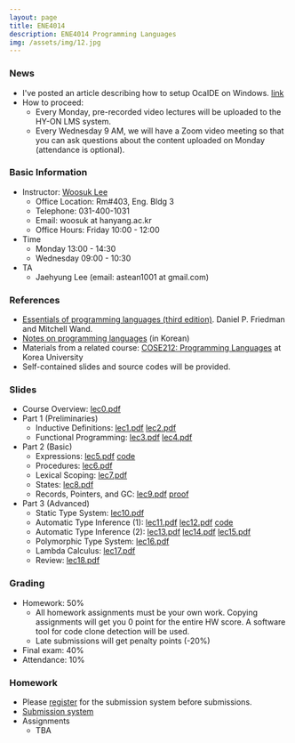 ```yaml
---
layout: page
title: ENE4014
description: ENE4014 Programming Languages
img: /assets/img/12.jpg
---
```


### News
* I've posted an article describing how to setup OcaIDE on Windows. [link](https://hackmd.io/@jay-lee/Bk42aJ0Gd)
* How to proceed: 
  * Every Monday, pre-recorded video lectures will be uploaded to the HY-ON LMS system. 
  * Every Wednesday 9 AM, we will have a Zoom video meeting so that you can ask questions about the content uploaded on Monday (attendance is optional). 

### Basic Information
* Instructor: [Woosuk Lee](http://psl.hanynag.ac.kr)
  * Office Location: Rm#403, Eng. Bldg 3 
  * Telephone: 031-400-1031 
  * Email: woosuk at hanyang.ac.kr 
  * Office Hours: Friday 10:00 - 12:00 
* Time 
  * Monday 13:00 - 14:30 
  * Wednesday 09:00 - 10:30 
* TA
  * Jaehyung Lee (email: astean1001 at gmail.com)

### References
* [Essentials of programming languages (third edition)](http://www.amazon.com/gp/product/0262062798?ie=UTF8&tag=ucmbread-20&linkCode=as2&camp=1789&creative=9325&creativeASIN=0262062798). Daniel P. Friedman and Mitchell Wand.
* [Notes on programming languages](http://prl.korea.ac.kr/~pronto/home/courses/cose212/2018/pl-book-draft.pdf) (in Korean)
* Materials from a related course: [COSE212: Programming Languages](http://prl.korea.ac.kr/~pronto/home/courses/cose212/2018/) at Korea University
* Self-contained slides and source codes will be provided.

### Slides
* Course Overview: [lec0.pdf](http://psl.hanyang.ac.kr/~wslee/courses/ene4014/lec0.pdf)
* Part 1 (Preliminaries)
  * Inductive Definitions: [lec1.pdf](http://psl.hanyang.ac.kr/~wslee/courses/ene4014/lec1.pdf)  [lec2.pdf](http://psl.hanyang.ac.kr/~wslee/courses/ene4014/lec2.pdf)
  * Functional Programming: [lec3.pdf](http://psl.hanyang.ac.kr/~wslee/courses/ene4014/lec3.pdf)  [lec4.pdf](http://psl.hanyang.ac.kr/~wslee/courses/ene4014/lec4.pdf)
* Part 2 (Basic)
  * Expressions: [lec5.pdf](http://psl.hanyang.ac.kr/~wslee/courses/ene4014/lec5.pdf) [code](http://psl.hanyang.ac.kr/~wslee/courses/ene4014/let.ml)
  * Procedures: [lec6.pdf](http://psl.hanyang.ac.kr/~wslee/courses/ene4014/lec6.pdf)
  * Lexical Scoping: [lec7.pdf](http://psl.hanyang.ac.kr/~wslee/courses/ene4014/lec7.pdf)
  * States: [lec8.pdf](http://psl.hanyang.ac.kr/~wslee/courses/ene4014/lec8.pdf)
  * Records, Pointers, and GC: [lec9.pdf](http://psl.hanyang.ac.kr/~wslee/courses/ene4014/lec9.pdf) [proof](http://psl.hanyang.ac.kr/~wslee/courses/ene4014/proof_gc.pdf)
* Part 3 (Advanced)
  * Static Type System: [lec10.pdf](http://psl.hanyang.ac.kr/~wslee/courses/ene4014/lec10.pdf)
  * Automatic Type Inference (1): [lec11.pdf](http://psl.hanyang.ac.kr/~wslee/courses/ene4014/lec11.pdf) [lec12.pdf](http://psl.hanyang.ac.kr/~wslee/courses/ene4014/lec12.pdf) [code](http://psl.hanyang.ac.kr/~wslee/courses/ene4014/type_annot_let.ml) 
  * Automatic Type Inference (2): [lec13.pdf](http://psl.hanyang.ac.kr/~wslee/courses/ene4014/lec13.pdf) [lec14.pdf](http://psl.hanyang.ac.kr/~wslee/courses/ene4014/lec14.pdf) [lec15.pdf](http://psl.hanyang.ac.kr/~wslee/courses/ene4014/lec15.pdf) 
  * Polymorphic Type System: [lec16.pdf](http://psl.hanyang.ac.kr/~wslee/courses/ene4014/lec16.pdf)
  * Lambda Calculus: [lec17.pdf](http://psl.hanyang.ac.kr/~wslee/courses/ene4014/lec17.pdf)
  * Review: [lec18.pdf](http://psl.hanyang.ac.kr/~wslee/courses/ene4014/lec18.pdf)

### Grading
* Homework: 50%
  * All homework assignments must be your own work. Copying assignments will get you 0 point for the entire HW score. A software tool for code clone detection will be used. 
  * Late submissions will get penalty points (-20%)
* Final exam: 40% 
* Attendance: 10% 


### Homework
* Please [register](http://psl.hanyang.ac.kr/ene4014/index.pl?action=regin) for the submission system before submissions.
* [Submission system](http://psl.hanyang.ac.kr/ene4014/)
* Assignments 
  * TBA
